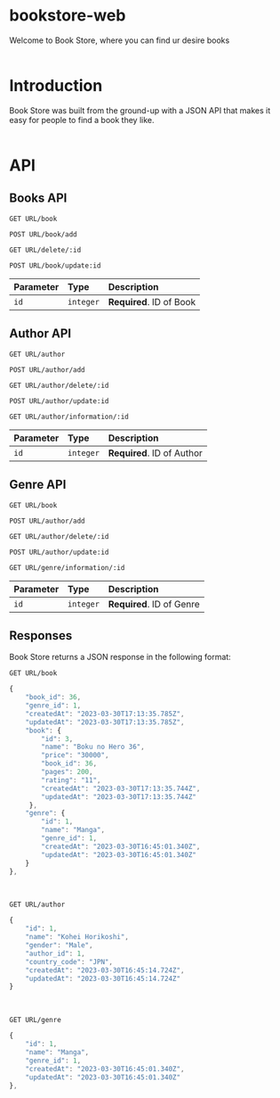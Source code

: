 # bookstore-web
Welcome to Book Store, where you can find ur desire books
<br>
<br>

# Introduction

Book Store was built from the ground-up with a JSON API that makes it easy for people to find a book they like.
<br>
<br>
# API

## Books API
```http
GET URL/book
```
```http
POST URL/book/add
```
```http
GET URL/delete/:id
```
```http
POST URL/book/update:id
```
| Parameter | Type | Description |
| :--- | :--- | :--- |
| `id` | `integer` | **Required**. ID of Book |

## Author API
```http
GET URL/author
```
```http
POST URL/author/add
```
```http
GET URL/author/delete/:id
```
```http
POST URL/author/update:id
```
```http
GET URL/author/information/:id
```
| Parameter | Type | Description |
| :--- | :--- | :--- |
| `id` | `integer` | **Required**. ID of Author |

## Genre API
```http
GET URL/book
```
```http
POST URL/author/add
```
```http
GET URL/author/delete/:id
```
```http
POST URL/author/update:id
```
```http
GET URL/genre/information/:id
```
| Parameter | Type | Description |
| :--- | :--- | :--- |
| `id` | `integer` | **Required**. ID of Genre |

## Responses
Book Store returns a JSON response in the following format:


```http
GET URL/book
```
```javascript
{
    "book_id": 36,
    "genre_id": 1,
    "createdAt": "2023-03-30T17:13:35.785Z",
    "updatedAt": "2023-03-30T17:13:35.785Z",
    "book": {
        "id": 3,
        "name": "Boku no Hero 36",
        "price": "30000",
        "book_id": 36,
        "pages": 200,
        "rating": "11",
        "createdAt": "2023-03-30T17:13:35.744Z",
        "updatedAt": "2023-03-30T17:13:35.744Z"
     },
    "genre": {
        "id": 1,
        "name": "Manga",
        "genre_id": 1,
        "createdAt": "2023-03-30T16:45:01.340Z",
        "updatedAt": "2023-03-30T16:45:01.340Z"
    }
},
```
<br>

```http
GET URL/author
```
```javascript
{
    "id": 1,
    "name": "Kohei Horikoshi",
    "gender": "Male",
    "author_id": 1,
    "country_code": "JPN",
    "createdAt": "2023-03-30T16:45:14.724Z",
    "updatedAt": "2023-03-30T16:45:14.724Z"
}
```

<br>

```http
GET URL/genre
```
```javascript
{
    "id": 1,
    "name": "Manga",
    "genre_id": 1,
    "createdAt": "2023-03-30T16:45:01.340Z",
    "updatedAt": "2023-03-30T16:45:01.340Z"
},
```




